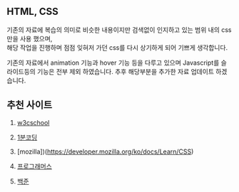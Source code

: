## HTML, CSS
기존의 자료에 복습의 의미로 비슷한 내용이지만 검색없이 인지하고 있는 범위 내의 css만을 사용 했으며, <br>해당 작업을 진행하며 점점 잊혀저 가던 css를 다시 상기하게 되어 기쁘게 생각합니다.

기존의 자료에서 animation 기능과 hover 기능 등을 다루고 있으며 Javascript를 슬라이드등의 기능은 전부 제외 하였습니다. 추후 해당부분을 추가한 자료 업데이트 하겠습니다.

## 추천 사이트
1. [w3cschool](https://www.w3schools.com/)
2. [1분코딩](https://studiomeal.com/archives/category/tutorial)
3. [mozilla])(https://developer.mozilla.org/ko/docs/Learn/CSS)

4. [프로그래머스](https://programmers.co.kr/)
5. [백준](https://www.acmicpc.net/)
